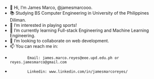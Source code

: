 - 👋 Hi, I’m James Marco, @jamesmarcooo.
- 📚 Studying BS Computer Engineering in University of the Philippines Diliman.
- 👀 I’m interested in playing sports!
- 🌱 I’m currently learning Full-stack Engineering and Machine Learning Engineering.
- 💞️ I’m looking to collaborate on web development.
- 📫 You can reach me in: 
-             Email: james.marco.reyes@eee.upd.edu.ph or reyes.jamesmarco@gmail.com 
-             Linkedin: www.linkedin.com/in/jamesmarcoreyes/

<!---
jamesmarcooo/jamesmarcooo is a ✨ special ✨ repository because its `README.md` (this file) appears on your GitHub profile.
You can click the Preview link to take a look at your changes.
--->
